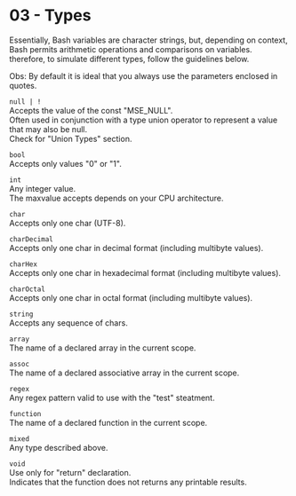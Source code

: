 # 03 - Types

Essentially, Bash variables are character strings, but, depending on context,
Bash permits arithmetic operations and comparisons on variables.
therefore, to simulate different types, follow the guidelines below.

Obs:
By default it is ideal that you always use the parameters enclosed in quotes.


`null | !`  
Accepts the value of the const "MSE_NULL".  
Often used in conjunction with a type union operator to represent a value
that may also be null.  
Check for "Union Types" section.

`bool`  
Accepts only values ​​"0" or "1".

`int`  
Any integer value.  
The maxvalue accepts depends on your CPU architecture.

`char`  
Accepts only one char (UTF-8).

`charDecimal`  
Accepts only one char in decimal format (including multibyte values).

`charHex`  
Accepts only one char in hexadecimal format (including multibyte values).

`charOctal`  
Accepts only one char in octal format (including multibyte values).

`string`  
Accepts any sequence of chars.

`array`  
The name of a declared array in the current scope.

`assoc`  
The name of a declared associative array in the current scope.

`regex`  
Any regex pattern valid to use with the "test" steatment.

`function`  
The name of a declared function in the current scope.

`mixed`  
Any type described above.

`void`  
Use only for "return" declaration.  
Indicates that the function does not returns any printable results.